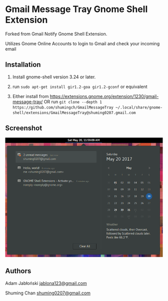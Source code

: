 # Gmail Message Tray Gnome Shell Extension

Forked from Gmail Notify Gnome Shell Extension.

Utilizes Gnome Online Accounts to login to Gmail and check your incoming email

## Installation

1. Install gnome-shell version 3.24 or later. 

2. run `sudo apt-get install gir1.2-goa gir1.2-gconf` or equivalent

3. Either install from https://extensions.gnome.org/extension/1230/gmail-message-tray/
OR
run `git clone --depth 1 https://github.com/shumingch/GmailMessageTray ~/.local/share/gnome-shell/extensions/GmailMessageTray@shuming0207.gmail.com`

## Screenshot

![Gmail Message Tray](screenshot.png "Gmail Message Tray")

## Authors

Adam Jabłoński <jablona123@gmail.com>

Shuming Chan <shuming0207@gmail.com>
